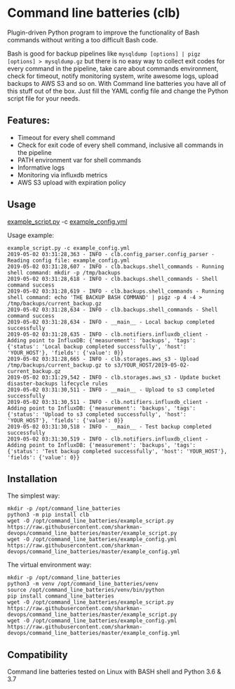 # Command line batteries (clb)
Plugin-driven Python program to improve the functionality of Bash commands without writing a too difficult Bash code.

Bash is good for backup pipelines like `mysqldump [options] | pigz [options] > mysqldump.gz` but there is no easy way to collect exit codes for every command in the pipeline, take care about commands environment, check for timeout, notify monitoring system, write awesome logs, upload backups to AWS S3 and so on. With Command line batteries you have all of this stuff out of the box. Just fill the YAML config file and change the Python script file for your needs.

## Features:
- Timeout for every shell command
- Check for exit code of every shell command, inclusive all commands in the pipeline
- PATH environment var for shell commands
- Informative logs
- Monitoring via influxdb metrics
- AWS S3 upload with expiration policy

## Usage
[example_script.py](example_script.py) -c [example_config.yml](example_config.yml)

Usage example:
```
example_script.py -c example_config.yml
2019-05-02 03:31:28,363 - INFO - clb.config_parser.config_parser - Reading config file: example_config.yml
2019-05-02 03:31:28,607 - INFO - clb.backups.shell_commands - Running shell command: mkdir -p /tmp/backups
2019-05-02 03:31:28,618 - INFO - clb.backups.shell_commands - Shell command success
2019-05-02 03:31:28,619 - INFO - clb.backups.shell_commands - Running shell command: echo 'THE BACKUP BASH COMMAND' | pigz -p 4 -4 > /tmp/backups/current_backup.gz
2019-05-02 03:31:28,634 - INFO - clb.backups.shell_commands - Shell command success
2019-05-02 03:31:28,634 - INFO - __main__ - Local backup completed successfully
2019-05-02 03:31:28,635 - INFO - clb.notifiers.influxdb_client - Adding point to InfluxDB: {'measurement': 'backups', 'tags': {'status': 'Local backup completed successfully', 'host': 'YOUR_HOST'}, 'fields': {'value': 0}}
2019-05-02 03:31:28,665 - INFO - clb.storages.aws_s3 - Upload /tmp/backups/current_backup.gz to s3/YOUR_HOST/2019-05-02-current_backup.gz
2019-05-02 03:31:29,542 - INFO - clb.storages.aws_s3 - Update bucket disaster-backups lifecycle rules
2019-05-02 03:31:30,511 - INFO - __main__ - Upload to s3 completed successfully
2019-05-02 03:31:30,511 - INFO - clb.notifiers.influxdb_client - Adding point to InfluxDB: {'measurement': 'backups', 'tags': {'status': 'Upload to s3 completed successfully', 'host': 'YOUR_HOST'}, 'fields': {'value': 0}}
2019-05-02 03:31:30,518 - INFO - __main__ - Test backup completed successfully
2019-05-02 03:31:30,519 - INFO - clb.notifiers.influxdb_client - Adding point to InfluxDB: {'measurement': 'backups', 'tags': {'status': 'Test backup completed successfully', 'host': 'YOUR_HOST'}, 'fields': {'value': 0}}
```

## Installation
The simplest way:
```
mkdir -p /opt/command_line_batteries
python3 -m pip install clb
wget -O /opt/command_line_batteries/example_script.py https://raw.githubusercontent.com/sharkman-devops/command_line_batteries/master/example_script.py
wget -O /opt/command_line_batteries/example_config.yml https://raw.githubusercontent.com/sharkman-devops/command_line_batteries/master/example_config.yml
```

The virtual environment way:
```
mkdir -p /opt/command_line_batteries
python3 -m venv /opt/command_line_batteries/venv
source /opt/command_line_batteries/venv/bin/python
pip install command_line_batteries
wget -O /opt/command_line_batteries/example_script.py https://raw.githubusercontent.com/sharkman-devops/command_line_batteries/master/example_script.py
wget -O /opt/command_line_batteries/example_config.yml https://raw.githubusercontent.com/sharkman-devops/command_line_batteries/master/example_config.yml
```

## Compatibility
Command line batteries tested on Linux with BASH shell and Python 3.6 & 3.7

